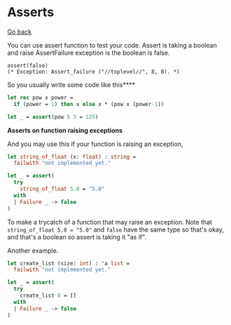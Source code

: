 # Asserts

[Go back](..)

You can use assert function to test your code.
Assert is taking a boolean and raise AssertFailure
exception is the boolean is false.

```
assert(false)
(* Exception: Assert_failure ("//toplevel//", 8, 8). *)
```

So you usually write some code like this****

```ocaml
let rec pow x power = 
  if (power = 1) then x else x * (pow x (power-1))

let _ = assert(pow 5 3 = 125)
```

<div class="sl"></div>

**Asserts on function raising exceptions**

And you may use this if your function is raising an
exception,

```ocaml
let string_of_float (x: float) : string =
  failwith "not implemented yet." 

let _ = assert(
  try 
    string_of_float 5.0 = "5.0"
  with
  | Failure _ -> false 
)
```

To make a trycatch of a function that may raise an exception.
Note that ``string_of_float 5.0 = "5.0"`` and `false`
have the same type so that's okay, and that's a boolean
so assert is taking it "as if".

Another example.

```ocaml
let create_list (size: int) : 'a list =
  failwith "not implemented yet." 

let _ = assert(
  try 
    create_list 0 = []
  with
  | Failure _ -> false 
)
```